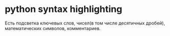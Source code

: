 # python syntax highlighting
Есть подсветка ключевых слов, чисел(в том числе десятичных дробей), математических символов, комментариев.